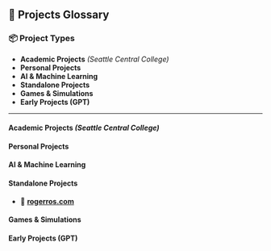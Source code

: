 ## 📁 **Projects Glossary**

### 📦 **Project Types**
- **Academic Projects** *(Seattle Central College)*
- **Personal Projects**
- **AI & Machine Learning**
- **Standalone Projects**
- **Games & Simulations**
- **Early Projects (GPT)**

---

#### **Academic Projects** *(Seattle Central College)*

#### **Personal Projects**

#### **AI & Machine Learning**

#### **Standalone Projects**
- 🔗 [**rogerros.com**](https://github.com/RogerRos/rogerros.com-main-menu)

#### **Games & Simulations**

#### **Early Projects (GPT)**
